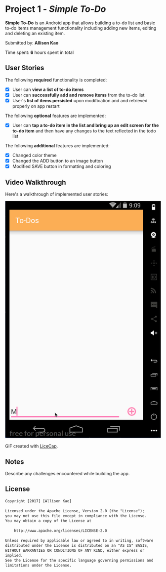 # Project 1 - *Simple To-Do*

**Simple To-Do** is an Android app that allows building a to-do list and basic to-do items management functionality including adding new items, editing and deleting an existing item.

Submitted by: **Allison Kao**

Time spent: **6** hours spent in total

## User Stories

The following **required** functionality is completed:

* [x] User can **view a list of to-do items**
* [x] User can **successfully add and remove items** from the to-do list
* [x] User's **list of items persisted** upon modification and and retrieved properly on app restart

The following **optional** features are implemented:

* [x] User can **tap a to-do item in the list and bring up an edit screen for the to-do item** and then have any changes to the text reflected in the todo list

The following **additional** features are implemented:

* [x] Changed color theme
* [x] Changed the ADD button to an image button
* [x] Modified SAVE button in formatting and coloring

## Video Walkthrough

Here's a walkthrough of implemented user stories:

<img src='https://github.com/ahkallison/SimpleToDo/blob/master/Walkthrough.gif' title='Video Walkthrough' width='' alt='Video Walkthrough' />

GIF created with [LiceCap](http://www.cockos.com/licecap/).

## Notes

Describe any challenges encountered while building the app.

## License

    Copyright [2017] [Allison Kao]

    Licensed under the Apache License, Version 2.0 (the "License");
    you may not use this file except in compliance with the License.
    You may obtain a copy of the License at

        http://www.apache.org/licenses/LICENSE-2.0

    Unless required by applicable law or agreed to in writing, software
    distributed under the License is distributed on an "AS IS" BASIS,
    WITHOUT WARRANTIES OR CONDITIONS OF ANY KIND, either express or implied.
    See the License for the specific language governing permissions and
    limitations under the License.
